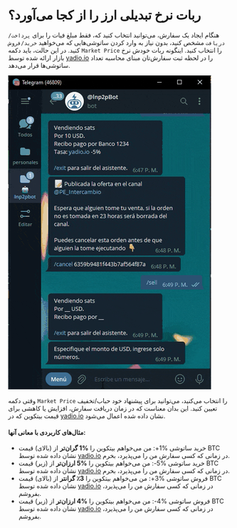 # ربات نرخ تبدیلی ارز را از کجا می‌آورد؟

هنگام ایجاد یک سفارش، می‌توانید انتخاب کنید که، فقط مبلغ فیات را برای `پرداخت/دریافت` مشخص کنید، بدون نیاز به وارد کردن ساتوشی‌هایی که می‌خواهید `خرید/فروش` کنید. در این حالت، باید دکمه `Market Price` را انتخاب کنید. اینگونه ربات خودش نرخ بازار ارائه شده توسط [yadio.io](https://yadio.io/) را در لحظه ثبت سفارش‌تان مبنای محاسبه تعداد ساتوشی‌ها قرار می‌دهد.

![Market Price](./assets/images/market-price.gif)

وقتی دکمه `Market Price` را انتخاب می‌کنید، می‌توانید برای پیشنهاد خود حباب/تخفیف تعیین کنید. این بدان معناست که در زمان دریافت سفارش، افزایش یا کاهشی برای قیمت بیتکوین که در [yadio.io](https://yadio.io/) نشان داده شده اعمال می‌شود.

#### مثال‌های کاربردی با معانی آنها:

- خرید ساتوشی %1+: من می‌خواهم بیتکوین را **%1 گران‌تر** از (بالای) قیمت BTC نشان داده شده توسط [yadio.io](https://yadio.io/) در زمانی که کسی سفارش من را می‌پذیرد، بخرم.
- خرید ساتوشی %5-: من می‌خواهم بیتکوین را **%5 ارزان‌تر** از (زیر) قیمت BTC نشان داده شده توسط [yadio.io](https://yadio.io/) در زمانی که کسی سفارش من را می‌پذیرد، بخرم.
- فروش ساتوشی %3+: من می‌خواهم بیتکوین را **3٪ گرانتر** از (بالای) قیمت BTC نشان داده شده توسط [yadio.io](https://yadio.io/) در زمانی که کسی سفارش من را می‌پذیرد، بفروشم.
- فروش ساتوشی %4-: من می‌خواهم بیتکوین را **%4 ارزان‌تر** از (زیر) قیمت BTC نشان داده شده توسط [yadio.io](https://yadio.io/) در زمانی که کسی سفارش من را می‌پذیرد، بفروشم.
</div>
